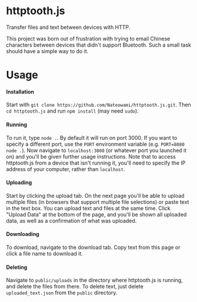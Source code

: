 httptooth.js
============

Transfer files and text between devices with HTTP.

This project was born out of frustration with trying to email Chinese characters between devices that didn't support Bluetooth. Such a small task should have a simple way to do it.

Usage
=====

#### Installation

Start with `git clone https://github.com/Nateowami/httptooth.js.git`. Then `cd httptooth.js` and run `npm install` (may need `sudo`). 

#### Running

To run it, type `node .`. By default it will run on port 3000. If you want to specify a different port, use the `PORT` environment variable (e.g. `PORT=8080 node .`). Now navigate to `localhost:3000` (or whatever port you launched it on) and you'll be given further usage instructions. Note that to access httptooth.js from a device that isn't running it, you'll need to specify the IP address of your computer, rather than `localhost`.

#### Uploading

Start by clicking the upload tab. On the next page you'll be able to upload multiple files (in browsers that support multiple file selections) or paste text in the text box. You can upload text and files at the same time. Click "Upload Data" at the bottom of the page, and you'll be shown all uploaded data, as well as a confirmation of what was uploaded.

#### Downloading

To download, navigate to the download tab. Copy text from this page or click a file name to download it.

#### Deleting

Navigate to `public/uploads` in the directory where httptooth.js is running, and delete the files from there. To delete text, just delete `uploaded_text.json` from the `public` directory.
